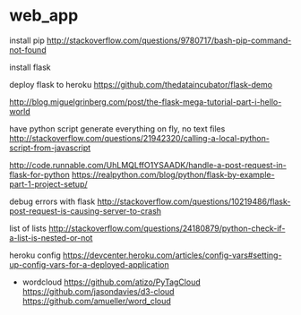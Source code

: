 # web_app

install pip
http://stackoverflow.com/questions/9780717/bash-pip-command-not-found

install flask

deploy flask to heroku
https://github.com/thedataincubator/flask-demo

http://blog.miguelgrinberg.com/post/the-flask-mega-tutorial-part-i-hello-world

have python script generate everything on fly, no text files
http://stackoverflow.com/questions/21942320/calling-a-local-python-script-from-javascript

http://code.runnable.com/UhLMQLffO1YSAADK/handle-a-post-request-in-flask-for-python
https://realpython.com/blog/python/flask-by-example-part-1-project-setup/

debug errors with flask
http://stackoverflow.com/questions/10219486/flask-post-request-is-causing-server-to-crash

list of lists
http://stackoverflow.com/questions/24180879/python-check-if-a-list-is-nested-or-not

heroku config
https://devcenter.heroku.com/articles/config-vars#setting-up-config-vars-for-a-deployed-application

- wordcloud
https://github.com/atizo/PyTagCloud
https://github.com/jasondavies/d3-cloud
https://github.com/amueller/word_cloud

